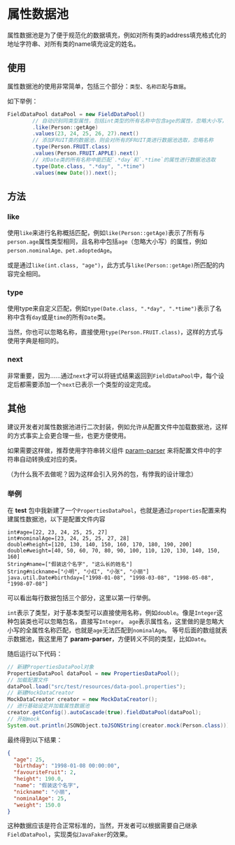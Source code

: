 # 属性数据池

属性数据池是为了便于规范化的数据填充，例如对所有类的address填充格式化的地址字符串、对所有类的name填充设定的姓名。

## 使用

属性数据池的使用非常简单，包括三个部分：`类型`、`名称匹配`与`数据`。

如下举例：

```java
FieldDataPool dataPool = new FieldDataPool()
        // 自动识别同类型属性，包括int类型的所有名称中包含age的属性，忽略大小写，例如age、nominalAge
        .like(Person::getAge)
        .values(23, 24, 25, 26, 27).next()
        // 添加FRUIT类的数据池，则会对所有的FRUIT类进行数据池选取，忽略名称
        .type(Person.FRUIT.class)
        .values(Person.FRUIT.APPLE).next()
        // 对Date类的所有名称中能匹配`.*day`和`.*time`的属性进行数据池选取
        .type(Date.class, ".*day", ".*time")
        .values(new Date()).next();
```

## 方法

### like

使用`like`来进行名称概括匹配，例如`like(Person::getAge)`表示了所有与`person.age`属性类型相同，且名称中包括`age`（忽略大小写）的属性，例如`person.nominalAge、pet.adoptedAge`。

或是通过`like(int.class, "age")`，此方式与`like(Person::getAge)`所匹配的内容完全相同。

### type

使用type来自定义匹配，例如`type(Date.class, ".*day", ".*time")`表示了名称中含有`day`或是`time`的所有`Date`类。

当然，你也可以忽略名称，直接使用`type(Person.FRUIT.class)`，这样的方式与使用字典是相同的。

### next

非常重要，因为......通过`next`才可以将链式结果返回到`FieldDataPool`中，每个设定后都需要添加一个`next`已表示一个类型的设定完成。

## 其他

建议开发者对属性数据池进行二次封装，例如允许从配置文件中加载数据池，这样的方式事实上会更合理一些，也更方便使用。

如果需要这样做，推荐使用字符串转义组件 [param-parser](https://github.com/Verlif/param-parser) 来将配置文件中的字符串自动转换成对应的类。

（为什么我不去做呢？因为这样会引入另外的包，有悖我的设计理念）

### 举例

在 __test__ 包中我新建了一个`PropertiesDataPool`，也就是通过`properties`配置来构建属性数据池，以下是配置文件内容

```properties
int#age=[22, 23, 24, 25, 25, 27]
int#nominalAge=[23, 24, 25, 25, 27, 28]
double#height=[120, 130, 140, 150, 160, 170, 180, 190, 200]
double#weight=[40, 50, 60, 70, 80, 90, 100, 110, 120, 130, 140, 150, 160]
String#name=["假装这个名字", "这么长的姓名"]
String#nickname=["小明", "小红", "小张", "小丽"]
java.util.Date#birthday=["1998-01-08", "1998-03-08", "1998-05-08", "1998-07-08"]
```

可以看出每行数据包括三个部分，这里以第一行举例。

`int`表示了类型，对于基本类型可以直接使用名称，例如`double`。像是`Integer`这种包装类也可以忽略包名，直接写`Integer`。
`age`表示属性名，这里做的是忽略大小写的全属性名称匹配，也就是`age`无法匹配到`nominalAge`。
等号后面的数组就表示数据池，我这里用了 __param-parser__，方便转义不同的类型，比如`Date`。

随后运行以下代码：

```java
// 新建PropertiesDataPool对象
PropertiesDataPool dataPool = new PropertiesDataPool();
// 加载配置文件
dataPool.load("src/test/resources/data-pool.properties");
// 新建MockDataCreator
MockDataCreator creator = new MockDataCreator();
// 进行基础设定并加载属性数据池
creator.getConfig().autoCascade(true).fieldDataPool(dataPool);
// 开始mock
System.out.println(JSONObject.toJSONString(creator.mock(Person.class)));
```

最终得到以下结果：

```json
{
  "age": 25,
  "birthday": "1998-01-08 00:00:00",
  "favouriteFruit": 2,
  "height": 190.0,
  "name": "假装这个名字",
  "nickname": "小丽",
  "nominalAge": 25,
  "weight": 150.0
}
```

这种数据应该是符合正常标准的，当然，开发者可以根据需要自己继承`FieldDataPool`，实现类似`JavaFaker`的效果。
